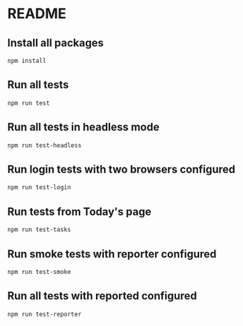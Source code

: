 # README
## Install all packages
```
npm install
```
## Run all tests
```
npm run test
```
## Run all tests in headless mode
```
npm run test-headless
```
## Run login tests with two browsers configured
```
npm run test-login
```
## Run tests from Today's page
```
npm run test-tasks
```
## Run smoke tests with reporter configured
```
npm run test-smoke
```
## Run all tests with reported configured
```
npm run test-reporter
```
